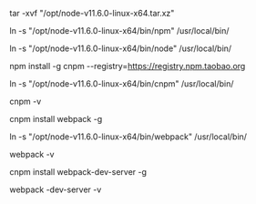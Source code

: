 tar -xvf "/opt/node-v11.6.0-linux-x64.tar.xz"

ln -s "/opt/node-v11.6.0-linux-x64/bin/npm" /usr/local/bin/

ln -s "/opt/node-v11.6.0-linux-x64/bin/node" /usr/local/bin/

npm install -g cnpm --registry=https://registry.npm.taobao.org

ln -s "/opt/node-v11.6.0-linux-x64/bin/cnpm" /usr/local/bin/

cnpm -v

cnpm install webpack -g

ln -s "/opt/node-v11.6.0-linux-x64/bin/webpack" /usr/local/bin/

webpack -v

cnpm install webpack-dev-server -g

webpack -dev-server -v

